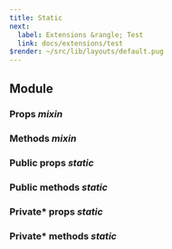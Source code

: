 ```yaml
---
title: Static
next:
  label: Extensions &rangle; Test
  link: docs/extensions/test
$render: ~/src/lib/layouts/default.pug
---
```


## Module

### Props <var>mixin</var>
### Methods <var>mixin</var>

### Public props <var>static</var>
### Public methods <var>static</var>

### Private* props <var>static</var>
### Private* methods <var>static</var>
